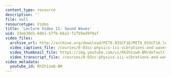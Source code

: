```yaml
---
content_type: resource
description: ''
file: null
resourcetype: Video
title: 'Lecture Video 11: Sound Waves'
uid: 33eb30d1-6861-57fb-66a2-f1f59ed9f0af
video_files:
  archive_url: http://archive.org/download/MIT8.03SCF16/MIT8_03SCF16_lec11_300k.mp4
  video_captions_file: /courses/8-03sc-physics-iii-vibrations-and-waves-fall-2016/72182cc1e92b572fb70b245e2d5d50a0_RhIh1zw0-BM.vtt
  video_thumbnail_file: https://img.youtube.com/vi/RhIh1zw0-BM/default.jpg
  video_transcript_file: /courses/8-03sc-physics-iii-vibrations-and-waves-fall-2016/2910ae500c59ab945b1e1637ac3a6365_RhIh1zw0-BM.pdf
video_metadata:
  youtube_id: RhIh1zw0-BM
---
```


